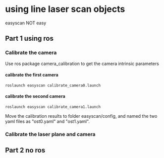 # using line laser scan objects

easyscan NOT easy

## Part 1 using ros
### Calibrate the camera
Use ros package camera_calibration to get the camera intrinsic parameters
#### calibrate the first camera
`roslaunch easyscan calibrate_camera0.launch`

#### calibrate the second camera
`roslaunch easyscan calibrate_camera1.launch`

Move the calibration results to folder easyscan/config, and named the two yaml files as "ost0.yaml" and "ost1.yaml".

### Calibrate the laser plane and camera

## Part 2 no ros




